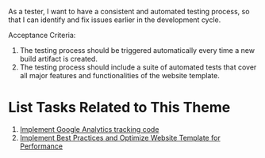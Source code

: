 As a tester, I want to have a consistent and automated testing process, so that I can identify and fix issues earlier in the development cycle.

Acceptance Criteria:
1. The testing process should be triggered automatically every time a new build artifact is created.
2. The testing process should include a suite of automated tests that cover all major features and functionalities of the website template.

# List Tasks Related to This Theme
1. [Implement Google Analytics tracking code](https://github.com/ahg3/mywebclass-agile-docs/blob/ad6f48512017bb99da116bd332cb2f2e68fb439a/documentation/theme_1/initiatives/Epic/User%20Stories/Tasks/Implement%20Google%20Analytics%20tracking%20code.md)
2. [Implement Best Practices and Optimize Website Template for Performance](https://github.com/ahg3/mywebclass-agile-docs/blob/ad6f48512017bb99da116bd332cb2f2e68fb439a/documentation/theme_1/initiatives/Epic/User%20Stories/Tasks/Implement%20Best%20Practices%20and%20Optimize%20Website%20Template%20for%20Performance.md)
